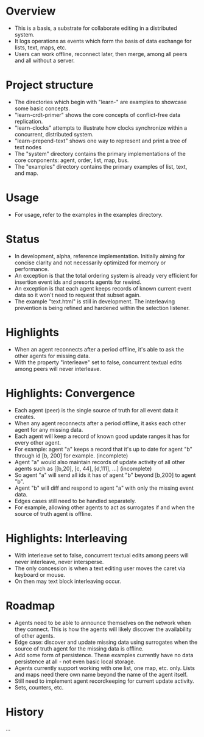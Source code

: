 
# Overview
- This is a basis, a substrate for collaborate editing in a distributed system.
- It logs operations as events which form the basis of data exchange for lists, text, maps, etc.
- Users can work offline, reconnect later, then merge, among all peers and all without a server.

# Project structure
- The directories which begin with "learn-" are examples to showcase some basic concepts.
- "learn-crdt-primer" shows the core concepts of conflict-free data replication.
- "learn-clocks" attempts to illustrate how clocks synchronize within a concurrent, distributed system.
- "learn-prepend-text" shows one way to represent and print a tree of text nodes
- The "system" directory contains the primary implementations of the core conponents: agent, order, list, map, bus.
- The "examples" directory contains the primary examples of list, text, and map.

# Usage
- For usage, refer to the examples in the examples directory.

# Status
- In development, alpha, reference implementation. Initially aiming for concise clarity and not necessarily optimized for memory or performance.
- An exception is that the total ordering system is already very efficient for insertion event ids and presorts agents for rewind.
- An exception is that each agent keeps records of known current event data so it won't need to request that subset again.
- The example "text.html" is still in development. The interleaving prevention is being refined and hardened within the selection listener.
  
# Highlights
- When an agent reconnects after a period offline, it's able to ask the other agents for missing data.
- With the property "interleave" set to false, concurrent textual edits among peers will never interleave.

# Highlights: Convergence
- Each agent (peer) is the single source of truth for all event data it creates.
- When any agent reconnects after a period offline, it asks each other agent for any missing data.
- Each agent will keep a record of known good update ranges it has for every other agent.
- For example: agent "a" keeps a record that it's up to date for agent "b" through id [b, 200] for example. (incomplete)
- Agent "a" would also maintain records of update activity of all other agents such as [[b,20], [c, 44], [d,111], ...] (incomplete)
- So agent "a" will send all ids it has of agent "b" beyond [b,200] to agent "b".
- Agent "b" will diff and respond to agent "a" with only the missing event data.
- Edges cases still need to be handled separately.
- For example, allowing other agents to act as surrogates if and when the source of truth agent is offline.

# Highlights: Interleaving
- With interleave set to false, concurrent textual edits among peers will never interleave, never intersperse.
- The only concession is when a text editing user moves the caret via keyboard or mouse.
- On then may text block interleaving occur.

# Roadmap
- Agents need to be able to announce themselves on the network when they connect. This is how the agents will likely discover the availability of other agents.
- Edge case: discover and update missing data using surrogates when the source of truth agent for the missing data is offline.
- Add some form of persistence. These examples currently have no data persistence at all - not even basic local storage.
- Agents currently support working with one list, one map, etc. only. Lists and maps need there own name beyond the name of the agent itself.
- Still need to implement agent recordkeeping for current update activity.
- Sets, counters, etc.

# History
...
